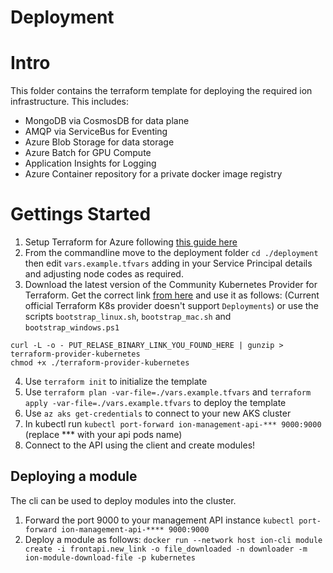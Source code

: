 # Deployment

# Intro

This folder contains the terraform template for deploying the required ion infrastructure. This includes:

- MongoDB via CosmosDB for data plane
- AMQP via ServiceBus for Eventing
- Azure Blob Storage for data storage
- Azure Batch for GPU Compute
- Application Insights for Logging 
- Azure Container repository for a private docker image registry

# Gettings Started

1. Setup Terraform for Azure following [this guide here](https://docs.microsoft.com/en-us/azure/virtual-machines/linux/terraform-install-configure)
2. From the commandline move to the deployment folder `cd ./deployment` then edit `vars.example.tfvars` adding in your Service Principal details and adjusting node codes as required. 
3. Download the latest version of the Community Kubernetes Provider for Terraform. Get the correct link [from here](https://github.com/sl1pm4t/terraform-provider-kubernetes/releases) and use it as follows: (Current official Terraform K8s provider doesn't support `Deployments`) or use the scripts `bootstrap_linux.sh`, `bootstrap_mac.sh` and `bootstrap_windows.ps1`


```shell
curl -L -o - PUT_RELASE_BINARY_LINK_YOU_FOUND_HERE | gunzip > terraform-provider-kubernetes
chmod +x ./terraform-provider-kubernetes
```


4. Use `terraform init` to initialize the template
5. Use `terraform plan -var-file=./vars.example.tfvars` and `terraform apply -var-file=./vars.example.tfvars` to deploy the template
6. Use `az aks get-credentials` to connect to your new AKS cluster
7. In kubectl run `kubectl port-forward ion-management-api-*** 9000:9000` (replace *** with your api pods name)
8. Connect to the API using the client and create modules!

## Deploying a module

The cli can be used to deploy modules into the cluster. 

1. Forward the port 9000 to your management API instance `kubectl port-forward ion-management-api-**** 9000:9000`
2. Deploy a module as follows: `docker run --network host ion-cli module create -i frontapi.new_link -o file_downloaded -n downloader -m ion-module-download-file -p kubernetes`